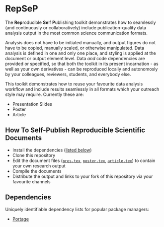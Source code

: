 # RepSeP

The **Rep**roducible **Se**lf **P**ublishing toolkit demonstrates how to seamlessly (and continuously or collaboratively) include publication-quality data analysis output in the most common science communication formats.

Analysis does not have to be initiated manually, and output figures do not have to be copied, manually scaled, or otherwise manipulated.
Data analysis is defined in one and only one place, and styling is applied at the document or output element level.
Data *and* code dependencies are provided or specified, so that both the toolkit in its present incarnation - as well as your own derivatives - can be reproduced locally and autonomosly by your colleagues, reviewers, students, and everybody else. 

This toolkit demonstrates how to reuse your favourite data analysis workflow and include results seamlessly in all formats which your outreach style may require.
Currently these are:

* Presentation Slides
* Poster
* Article

## How To Self-Publish Reproducible Scientific Documents

* Install the dependencies ([listed below](#dependencies))
* Clone this repository
* Edit the document files ([`pres.tex`](pres.tex), [`poster.tex`](poster.tex), [`article.tex`](article.tex)) to contain your own research output
* Compile the documents
* Distribute the output and links to your fork of this repository via your favourite channels

## Dependencies

Uniquely identifiable dependency lists for popular package managers:

* [Portage](.portage.deps)

